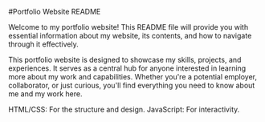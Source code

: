 #Portfolio Website README

Welcome to my portfolio website! This README file will provide you with essential information about my website, its contents, and how to navigate through it effectively.

This portfolio website is designed to showcase my skills, projects, and experiences. It serves as a central hub for anyone interested in learning more about my work and capabilities. Whether you're a potential employer, collaborator, or just curious, you'll find everything you need to know about me and my work here.

HTML/CSS: For the structure and design.
JavaScript: For interactivity.
